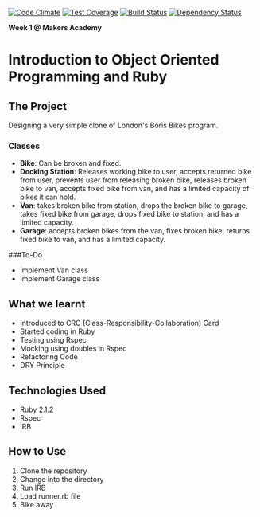 [![Code Climate](https://codeclimate.com/github/zrasool88/boris_bikes/badges/gpa.svg)](https://codeclimate.com/github/zrasool88/boris_bikes) [![Test Coverage](https://codeclimate.com/github/zrasool88/boris_bikes/badges/coverage.svg)](https://codeclimate.com/github/zrasool88/boris_bikes) [![Build Status](https://travis-ci.org/zrasool88/boris_bikes.svg?branch=master)](https://travis-ci.org/zrasool88/boris_bikes) [![Dependency Status](https://gemnasium.com/zrasool88/boris_bikes.svg)](https://gemnasium.com/zrasool88/boris_bikes)

**Week 1 @ Makers Academy**

# Introduction to Object Oriented Programming and Ruby


## The Project

Designing a very simple clone of London's Boris Bikes program.

### Classes
* **Bike**: Can be broken and fixed.
* **Docking Station**: Releases working bike to user, accepts returned bike from user, prevents user from releasing broken bike, releases broken bike to van, accepts fixed bike from van, and has a limited capacity of bikes it can hold.
* **Van**: takes broken bike from station, drops the broken bike to garage, takes fixed bike from garage, drops fixed bike to station, and has a limited capacity.
* **Garage**: accepts broken bikes from the van, fixes broken bike, returns fixed bike to van, and has a limited capacity.

###To-Do
* Implement Van class
* Implement Garage class

## What we learnt
* Introduced to CRC (Class-Responsibility-Collaboration) Card
* Started coding in Ruby
* Testing using Rspec
* Mocking using doubles in Rspec
* Refactoring Code
* DRY Principle

## Technologies Used
* Ruby 2.1.2
* Rspec
* IRB

## How to Use
1. Clone the repository
2. Change into the directory
3. Run IRB
4. Load runner.rb file
5. Bike away
